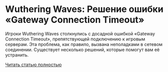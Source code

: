 # Wuthering Waves: Решение ошибки «Gateway Connection Timeout»



Игроки Wuthering Waves столкнулись с досадной ошибкой «Gateway Connection Timeout», препятствующей подключению к игровым серверам. Эта проблема, как правило, вызвана неполадками в сетевом соединении. Существует несколько решений, которые помогут вам её устранить.

[Читать статью полностью](https://xyberbara.com/gaming/wuthering-waves-gateway-connection-timeout/)
